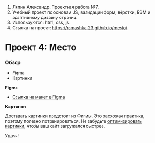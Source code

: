 1. Ляпин Александр. Проектная работа №7.
2. Учебный проект по основам JS, валидации форм, вёрстки, БЭМ и адаптивному дизайну страниц.
3. Используются: html, css, js.
4. Ссылка на проект: https://romashka-23.github.io/mesto/ 
# Проект 4: Место

### Обзор

* Figma
* Картинки

**Figma**

* [Ссылка на макет в Figma](https://www.figma.com/file/StZjf8HnoeLdiXS7dYrLAh/JavaScript.-Sprint-4)

**Картинки**

Доставать картинки предстоит из Фигмы. Это расхожая практика, поэтому полезно потренироваться.
Не забудьте [оптимизировать картинки](https://tinypng.com/), чтобы ваш сайт загружался быстрее.

Удачи!
